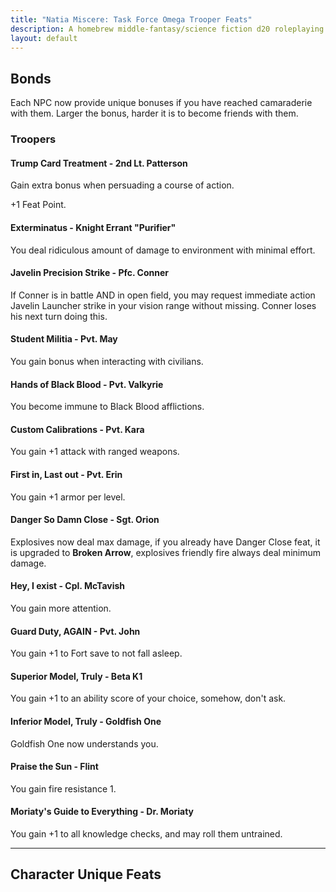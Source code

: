 ```yaml
---
title: "Natia Miscere: Task Force Omega Trooper Feats"
description: A homebrew middle-fantasy/science fiction d20 roleplaying game system based on Pathfinder
layout: default
---
```


## Bonds

Each NPC now provide unique bonuses if you have reached camaraderie with them. Larger the bonus, harder it is to become friends with them.

### Troopers

#### Trump Card Treatment - 2nd Lt. Patterson

Gain extra bonus when persuading a course of action.

+1 Feat Point.

#### Exterminatus - Knight Errant "Purifier"

You deal ridiculous amount of damage to environment with minimal effort.

#### Javelin Precision Strike - Pfc. Conner

If Conner is in battle AND in open field, you may request immediate action Javelin Launcher strike in your vision range without missing. Conner loses his next turn doing this.

#### Student Militia - Pvt. May

You gain bonus when interacting with civilians.

#### Hands of Black Blood - Pvt. Valkyrie

You become immune to Black Blood afflictions.

#### Custom Calibrations - Pvt. Kara

You gain +1 attack with ranged weapons.

#### First in, Last out - Pvt. Erin

You gain +1 armor per level.

#### Danger So Damn Close - Sgt. Orion

Explosives now deal max damage, if you already have Danger Close feat, it is upgraded to **Broken Arrow**, explosives friendly fire always deal minimum damage.

#### Hey, I exist - Cpl. McTavish

You gain more attention.

#### Guard Duty, AGAIN - Pvt. John

You gain +1 to Fort save to not fall asleep.

#### Superior Model, Truly - Beta K1

You gain +1 to an ability score of your choice, somehow, don't ask.

#### Inferior Model, Truly - Goldfish One

Goldfish One now understands you.

#### Praise the Sun - Flint

You gain fire resistance 1.

#### Moriaty's Guide to Everything - Dr. Moriaty

You gain +1 to all knowledge checks, and may roll them untrained.

---

## Character Unique Feats

